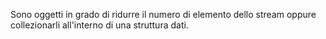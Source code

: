 Sono oggetti in grado di ridurre il numero di elemento dello stream oppure collezionarli all'interno di una struttura dati.